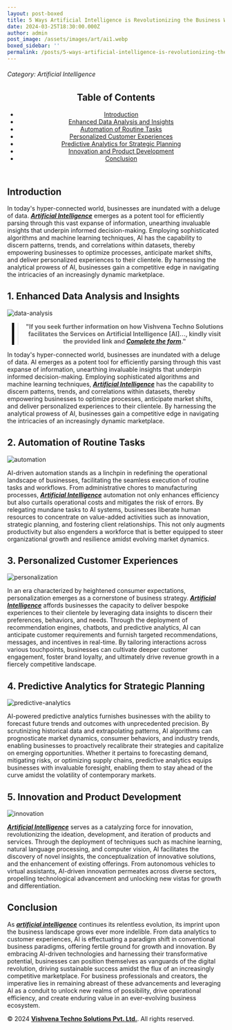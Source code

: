 ```yaml
---
layout: post-boxed
title: 5 Ways Artificial Intelligence is Revolutionizing the Business World
date: 2024-03-25T18:30:00.000Z
author: admin
post_image: /assets/images/art/ai1.webp
boxed_sidebar: ''
permalink: /posts/5-ways-artificial-intelligence-is-revolutionizing-the-business-world
---
```


###### Category: Artificial Intelligence

<html lang="en">
<head>
    <meta charset="UTF-8">
    <meta name="viewport" content="width=device-width, initial-scale=1.0">
    <title><h1>5 Ways Artificial Intelligence is Revolutionizing the Business World</h1></title>
    <meta name="description" content="Discover how artificial intelligence (AI) is transforming the business world through enhanced data analysis, automation, personalized customer experiences, predictive analytics, and innovation.">
</head>
<body>
    <header>
        <nav>
        <h2>Table of Contents</h2>
            <ul>
				<li><a href="#introduction">Introduction</a></li>
                <li><a href="#data-analysis">Enhanced Data Analysis and Insights</a></li>
                <li><a href="#automation">Automation of Routine Tasks</a></li>
                <li><a href="#personalization">Personalized Customer Experiences</a></li>
                <li><a href="#predictive-analytics">Predictive Analytics for Strategic Planning</a></li>
                <li><a href="#innovation">Innovation and Product Development</a></li>
				<li><a href="#conclusion">Conclusion</a></li>
            </ul>
        </nav>
    </header>
<article>
	<section id="introduction">
        <h2>Introduction</h2>
        <p>In today's hyper-connected world, businesses are inundated with a deluge of data. <a href="/artificial-intelligence"><i><b>Artificial Intelligence</b></i></a> emerges as a potent tool for efficiently parsing through this vast expanse of information, unearthing invaluable insights that underpin informed decision-making. Employing sophisticated algorithms and machine learning techniques, AI has the capability to discern patterns, trends, and correlations within datasets, thereby empowering businesses to optimize processes, anticipate market shifts, and deliver personalized experiences to their clientele. By harnessing the analytical prowess of AI, businesses gain a competitive edge in navigating the intricacies of an increasingly dynamic marketplace.</p>
    </section>
<section id="data-analysis">
    <h2>1. Enhanced Data Analysis and Insights</h2>
    <img src="/assets/images/art/ai-da.webp" alt="data-analysis" style="max-width:100%; height:auto;">
<center><blockquote style="position:relative;">
<p><b style="font-size:1em;">"If you seek further information on how Vishvena Techno Solutions facilitates the Services on Artificial Intelligence [AI]..., kindly visit the provided link and <a href="/contact"><i>Complete the form</i></a>."</b></p>
<div style="position:absolute; top:0; bottom:0; left:-15px; border-left:5px solid black;"></div>
</blockquote></center>
    <p>In today's hyper-connected world, businesses are inundated with a deluge of data. AI emerges as a potent tool for efficiently parsing through this vast expanse of information, unearthing invaluable insights that underpin informed decision-making. Employing sophisticated algorithms and machine learning techniques, <a href="/artificial-intelligence"><i><b>Artificial Intelligence</b></i></a> has the capability to discern patterns, trends, and correlations within datasets, thereby empowering businesses to optimize processes, anticipate market shifts, and deliver personalized experiences to their clientele. By harnessing the analytical prowess of AI, businesses gain a competitive edge in navigating the intricacies of an increasingly dynamic marketplace.</p>
</section>

<section id="automation">
    <h2>2. Automation of Routine Tasks</h2>
    <img src="/assets/images/art/ai-at.webp" alt="automation" style="max-width:100%; height:auto;">
    <p>AI-driven automation stands as a linchpin in redefining the operational landscape of businesses, facilitating the seamless execution of routine tasks and workflows. From administrative chores to manufacturing processes, <a href="/artificial-intelligence"><i><b>Artificial Intelligence</b></i></a> automation not only enhances efficiency but also curtails operational costs and mitigates the risk of errors. By relegating mundane tasks to AI systems, businesses liberate human resources to concentrate on value-added activities such as innovation, strategic planning, and fostering client relationships. This not only augments productivity but also engenders a workforce that is better equipped to steer organizational growth and resilience amidst evolving market dynamics.</p>
</section>

<section id="personalization">
    <h2>3. Personalized Customer Experiences</h2>
    <img src="/assets/images/art/ai-ce.webp" alt="personalization" style="max-width:100%; height:auto;">
    <p>In an era characterized by heightened consumer expectations, personalization emerges as a cornerstone of business strategy. <a href="/artificial-intelligence"><i><b>Artificial Intelligence</b></i></a> affords businesses the capacity to deliver bespoke experiences to their clientele by leveraging data insights to discern their preferences, behaviors, and needs. Through the deployment of recommendation engines, chatbots, and predictive analytics, AI can anticipate customer requirements and furnish targeted recommendations, messages, and incentives in real-time. By tailoring interactions across various touchpoints, businesses can cultivate deeper customer engagement, foster brand loyalty, and ultimately drive revenue growth in a fiercely competitive landscape.</p>
</section>

<section id="predictive-analytics">
    <h2>4. Predictive Analytics for Strategic Planning</h2>
    <img src="/assets/images/art/ai-pa.webp" alt="predictive-analytics" style="max-width:100%; height:auto;">
    <p>AI-powered predictive analytics furnishes businesses with the ability to forecast future trends and outcomes with unprecedented precision. By scrutinizing historical data and extrapolating patterns, AI algorithms can prognosticate market dynamics, consumer behaviors, and industry trends, enabling businesses to proactively recalibrate their strategies and capitalize on emerging opportunities. Whether it pertains to forecasting demand, mitigating risks, or optimizing supply chains, predictive analytics equips businesses with invaluable foresight, enabling them to stay ahead of the curve amidst the volatility of contemporary markets.</p>
</section>

<section id="innovation">
    <h2>5. Innovation and Product Development</h2>
    <img src="/assets/images/art/ai-pd.webp" alt="innovation" style="max-width:100%; height:auto;">
    <p><a href="/artificial-intelligence"><i><b>Artificial Intelligence</b></i></a> serves as a catalyzing force for innovation, revolutionizing the ideation, development, and iteration of products and services. Through the deployment of techniques such as machine learning, natural language processing, and computer vision, AI facilitates the discovery of novel insights, the conceptualization of innovative solutions, and the enhancement of existing offerings. From autonomous vehicles to virtual assistants, AI-driven innovation permeates across diverse sectors, propelling technological advancement and unlocking new vistas for growth and differentiation.</p>
</section>

<section id="conclusion">
	<h2>Conclusion</h2>
	<p>As <a href="/artificial-intelligence"><i><b>artificial intelligence</b></i></a> continues its relentless evolution, its imprint upon the business landscape grows ever more indelible. From data analytics to customer experiences, AI is effectuating a paradigm shift in conventional business paradigms, offering fertile ground for growth and innovation. By embracing AI-driven technologies and harnessing their transformative potential, businesses can position themselves as vanguards of the digital revolution, driving sustainable success amidst the flux of an increasingly competitive marketplace. For business professionals and creators, the imperative lies in remaining abreast of these advancements and leveraging AI as a conduit to unlock new realms of possibility, drive operational efficiency, and create enduring value in an ever-evolving business ecosystem.</p>
</section>

</article>

<footer>
    <p>&copy; 2024 <a href="https://vishvena.com"><b>Vishvena Techno Solutions Pvt. Ltd.</b></a>. All rights reserved.</p>
</footer>
</body>
</html>
